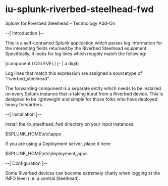 iu-splunk-riverbed-steelhead-fwd
================================

Splunk for Riverbed Steelhead - Technology Add-On

--[ Introduction ]--

This is a self-contained Splunk application which parses log information for the interesting fields returned by the Riverbed Steelhead equipment.  Specifically, it looks for log lines which roughly match the following:

[component.LOGLEVEL] (- | a digit)

Log lines that match this expression are assigned a sourcetype of "riverbed_steelhead".

The forwarding component is a separate entity which needs to be installed on every Splunk instance that is taking input from a Riverbed device.  This is designed to be lightweight and simple for those folks who have deployed heavy forwarders.


--[ Installation ]--

Install the rb_steelhead_fwd directory on your input instances:

$SPLUNK_HOME\etc\apps

If you are using a Deployment server, place it here:

$SPLUNK_HOME\etc\deployment_apps


--[ Configuration ]--

Some Riverbed devices can become extremely chatty when logging at the INFO level (i.e. a central Steelhead).